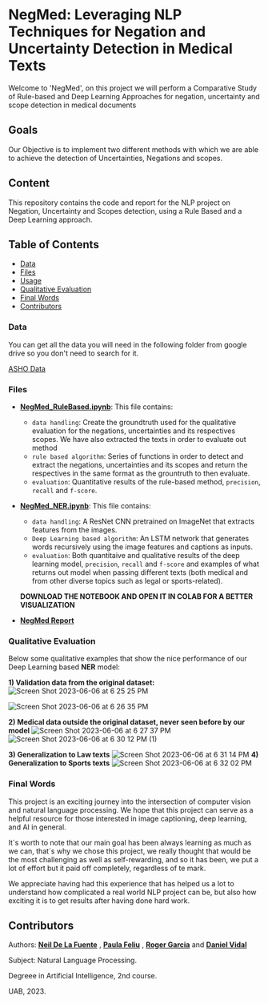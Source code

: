 

# NegMed: Leveraging NLP Techniques for Negation and Uncertainty Detection in Medical Texts

Welcome to 'NegMed', on this project we will perform a Comparative Study of Rule-based and Deep Learning Approaches for negation, uncertainty and scope detection in medical documents


## Goals

Our Objective is to implement two different methods with which we are able to achieve the detection of Uncertainties, Negations and scopes.


## Content

This repository contains the code and report for the NLP project on Negation, Uncertainty and Scopes detection, using a Rule Based and a Deep Learning approach. 

## Table of Contents

- [Data](#Data)
- [Files](#Files)
- [Usage](#Execution)
- [Qualitative Evaluation](#Qualitative-Evaluation)
- [Final Words](#Final-Words)
- [Contributors](#Contributors)


### Data

You can get all the data you will need in the following folder from google drive so you don't need to search for it.

[ASHO Data](https://drive.google.com/file/d/1T64hrblTrrFRY6d9vLgFSjkM8Elrl9Vt/view?usp=sharing)



### Files

- **[NegMed_RuleBased.ipynb](https://github.com/Neilus03/NegMed/blob/main/NegMed_RuleBased.ipynb)**: This file contains:
  - `data handling`: Create the groundtruth used for the qualitative evaluation for the negations, uncertainties and its respectives scopes. We have also extracted the texts in order to evaluate out method
  - `rule based algorithm`: Series of functions in order to detect and extract the negations, uncertainties and its scopes and return the respectives in the same format as the grountruth to then evaluate.
  - `evaluation`: Quantitative results of the rule-based method, `precision`, `recall` and `f-score`.
  
- **[NegMed_NER.ipynb](https://github.com/Neilus03/NegMed/blob/main/NegMed_NER.ipynb)**:  This file contains:
  - `data handling`: A ResNet CNN pretrained on ImageNet that extracts features from the images.
  - `Deep Learning based algorithm`: An LSTM network that generates words recursively using the image features and captions as inputs.
  - `evaluation`: Both quantitaive and qualitative results of the deep learning model, `precision`, `recall` and `f-score` and examples of what returns out model when passing different texts (both medical and from other diverse topics such as legal or sports-related).
  
  **DOWNLOAD THE NOTEBOOK AND OPEN IT IN COLAB FOR A BETTER VISUALIZATION**

- **[NegMed Report](https://github.com/Neilus03/NegMed/blob/main/Report%20on%20NLP%20Project%20.pdf)**

### Qualitative Evaluation
Below some qualitative examples that show the nice performance of our Deep Learning based **NER** model:

**1) Validation data from the original dataset:**
![Screen Shot 2023-06-06 at 6 25 25 PM](https://github.com/Neilus03/NegMed/assets/87651732/7fa1e94b-2f51-4a30-8371-9c0b60172a73)


![Screen Shot 2023-06-06 at 6 26 35 PM](https://github.com/Neilus03/NegMed/assets/87651732/58c1219c-24b6-410c-9f80-53f46e599e02)

**2) Medical data outside the original dataset, never seen before by our model**
![Screen Shot 2023-06-06 at 6 27 37 PM](https://github.com/Neilus03/NegMed/assets/87651732/9f787a39-b8dc-4787-8ae1-481799edeac8)
![Screen Shot 2023-06-06 at 6 30 12 PM (1)](https://github.com/Neilus03/NegMed/assets/87651732/af7ca88f-56c4-41e1-a768-3c991a449242)

**3) Generalization to Law texts**
![Screen Shot 2023-06-06 at 6 31 14 PM](https://github.com/Neilus03/NegMed/assets/87651732/2868a6aa-eb9d-4a5d-acc4-16cba2b26963)
**4) Generalization to Sports texts**
![Screen Shot 2023-06-06 at 6 32 02 PM](https://github.com/Neilus03/NegMed/assets/87651732/77f7e938-72cc-45de-8c30-3fa87e1b2d34)

### Final Words

This project is an exciting journey into the intersection of computer vision and natural language processing. We hope that this project can serve as a helpful resource for those interested in image captioning, deep learning, and AI in general.

It´s worth to note that our main goal has been always learning as much as we can, that´s why we chose this project, we really thought that would be the most challenging as well as self-rewarding, and so it has been, we put a lot of effort but it paid off completely, regardless of te mark.

We appreciate having had this experience that has helped us a lot to understand how complicated a real world NLP project can be, but also how exciting it is to get results after having done hard work.





## Contributors

Authors: **[Neil De La Fuente](https://github.com/Neilus03)** , **[Paula Feliu](https://github.com/paulafeliu)** , **[Roger Garcia](https://github.com/RoysGC)** and **[Daniel Vidal](https://github.com/Dani13vg)**

Subject: Natural Language Processing.

Degreee in Artificial Intelligence, 2nd course.

UAB, 2023.
